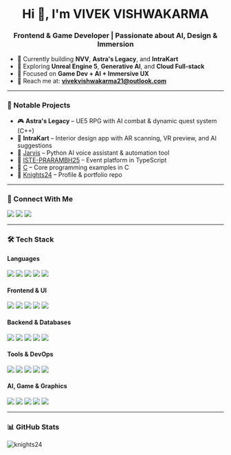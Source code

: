<h1 align="center">Hi 👋, I'm VIVEK VISHWAKARMA</h1>
<h3 align="center">Frontend & Game Developer | Passionate about AI, Design & Immersion</h3>

- 🔭 Currently building **NVV**, **Astra's Legacy**, and **IntraKart**
- 🌱 Exploring **Unreal Engine 5**, **Generative AI**, and **Cloud Full-stack**
- 🎯 Focused on **Game Dev + AI + Immersive UX**
- 📧 Reach me at: **vivekvishwakarma21@outlook.com**

---

### 🧩 Notable Projects

- 🎮 **Astra's Legacy** – UE5 RPG with AI combat & dynamic quest system (C++)
- 🏡 **IntraKart** – Interior design app with AR scanning, VR preview, and AI suggestions
- 🤖 [Jarvis](https://github.com/Knights24/Jarvis) – Python AI voice assistant & automation tool
- 📅 [ISTE-PRARAMBH25](https://github.com/Knights24/ISTE-PRARAMBH25) – Event platform in TypeScript
- 🧾 [C](https://github.com/Knights24/C) – Core programming examples in C
- 💼 [Knights24](https://github.com/Knights24/Knights24) – Profile & portfolio repo

---

### 🔗 Connect With Me

<p align="left">
  <a href="mailto:vivekvishwakarma21@outlook.com"><img src="https://img.shields.io/badge/Email-D14836?style=flat&logo=gmail&logoColor=white"/></a>
  <a href="https://www.linkedin.com/in/viveks21/"><img src="https://img.shields.io/badge/LinkedIn-0A66C2?style=flat&logo=linkedin&logoColor=white"/></a>
  <a href="https://github.com/Knights24"><img src="https://img.shields.io/badge/GitHub-100000?style=flat&logo=github&logoColor=white"/></a>
</p>

---

### 🛠️ Tech Stack

#### Languages
<p>
  <img src="https://img.shields.io/badge/C-00599C?style=flat&logo=c&logoColor=white"/>
  <img src="https://img.shields.io/badge/C++-00599C?style=flat&logo=cplusplus&logoColor=white"/>
  <img src="https://img.shields.io/badge/Python-3776AB?style=flat&logo=python&logoColor=white"/>
  <img src="https://img.shields.io/badge/JavaScript-F7DF1E?style=flat&logo=javascript&logoColor=black"/>
  <img src="https://img.shields.io/badge/TypeScript-3178C6?style=flat&logo=typescript&logoColor=white"/>
</p>

#### Frontend & UI
<p>
  <img src="https://img.shields.io/badge/HTML5-E34F26?style=flat&logo=html5&logoColor=white"/>
  <img src="https://img.shields.io/badge/CSS3-1572B6?style=flat&logo=css3&logoColor=white"/>
  <img src="https://img.shields.io/badge/React-20232A?style=flat&logo=react&logoColor=61DAFB"/>
  <img src="https://img.shields.io/badge/Vue.js-35495E?style=flat&logo=vue.js&logoColor=4FC08D"/>
  <img src="https://img.shields.io/badge/TailwindCSS-06B6D4?style=flat&logo=tailwind-css&logoColor=white"/>
</p>

#### Backend & Databases
<p>
  <img src="https://img.shields.io/badge/Node.js-339933?style=flat&logo=nodedotjs&logoColor=white"/>
  <img src="https://img.shields.io/badge/Express-000000?style=flat&logo=express&logoColor=white"/>
  <img src="https://img.shields.io/badge/Django-092E20?style=flat&logo=django&logoColor=white"/>
  <img src="https://img.shields.io/badge/MySQL-4479A1?style=flat&logo=mysql&logoColor=white"/>
  <img src="https://img.shields.io/badge/MongoDB-47A248?style=flat&logo=mongodb&logoColor=white"/>
</p>

#### Tools & DevOps
<p>
  <img src="https://img.shields.io/badge/Docker-2496ED?style=flat&logo=docker&logoColor=white"/>
  <img src="https://img.shields.io/badge/Git-F05032?style=flat&logo=git&logoColor=white"/>
  <img src="https://img.shields.io/badge/GitHub-181717?style=flat&logo=github&logoColor=white"/>
  <img src="https://img.shields.io/badge/Firebase-FFCA28?style=flat&logo=firebase&logoColor=black"/>
  <img src="https://img.shields.io/badge/AWS-232F3E?style=flat&logo=amazon-aws&logoColor=white"/>
</p>

#### AI, Game & Graphics
<p>
  <img src="https://img.shields.io/badge/OpenCV-5C3EE8?style=flat&logo=opencv&logoColor=white"/>
  <img src="https://img.shields.io/badge/PyTorch-EE4C2C?style=flat&logo=pytorch&logoColor=white"/>
  <img src="https://img.shields.io/badge/Unreal Engine-0E1128?style=flat&logo=unrealengine&logoColor=white"/>
  <img src="https://img.shields.io/badge/Blender-F5792A?style=flat&logo=blender&logoColor=white"/>
  <img src="https://img.shields.io/badge/Adobe Illustrator-FF9A00?style=flat&logo=adobe-illustrator&logoColor=white"/>
</p>

---

### 📊 GitHub Stats

<p align="left">
  <img src="https://github-readme-stats.vercel.app/api/top-langs?username=knights24&show_icons=true&locale=en&layout=compact" alt="knights24" />
</p>
